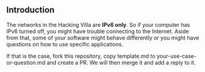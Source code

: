 ## Introduction

The networks in the Hacking Villa are **IPv6 only**. So if your
computer has IPv6 turned off, you might have trouble connecting to the
Internet. Aside from that, some of your software might behave
differently or you might have questions on how to use specific
applications.

If that is the case, fork thìs repository, copy template.md to
your-use-case-or-question.md and create a PR. We will then merge it
and add a reply to it.
